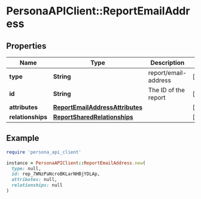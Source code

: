 # PersonaAPIClient::ReportEmailAddress

## Properties

| Name | Type | Description | Notes |
| ---- | ---- | ----------- | ----- |
| **type** | **String** | report/email-address | [optional] |
| **id** | **String** | The ID of the report | [optional] |
| **attributes** | [**ReportEmailAddressAttributes**](ReportEmailAddressAttributes.md) |  | [optional] |
| **relationships** | [**ReportSharedRelationships**](ReportSharedRelationships.md) |  | [optional] |

## Example

```ruby
require 'persona_api_client'

instance = PersonaAPIClient::ReportEmailAddress.new(
  type: null,
  id: rep_7WNzPaNcroBKLarNHBjYDLAp,
  attributes: null,
  relationships: null
)
```

